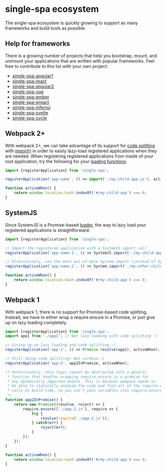 # single-spa ecosystem
The single-spa ecosystem is quickly growing to support as many frameworks and build tools as possible.

## Help for frameworks
There is a growing number of projects that help you bootstrap, mount,
and unmount your applications that are written with popular frameworks. Feel free
to contribute to this list with your own project:

- [single-spa-angular1](https://github.com/CanopyTax/single-spa-angular1)
- [single-spa-react](https://github.com/CanopyTax/single-spa-react)
- [single-spa-angular2](https://github.com/CanopyTax/single-spa-angular2)
- [single-spa-vue](https://github.com/CanopyTax/single-spa-vue)
- [single-spa-ember](https://github.com/CanopyTax/single-spa-ember)
- [single-spa-preact](https://github.com/CanopyTax/single-spa-preact)
- [single-spa-inferno](https://github.com/CanopyTax/single-spa-inferno)
- [single-spa-svelte](https://github.com/CanopyTax/single-spa-svelte)
- [single-spa-cycle](https://github.com/pcmnac/single-spa-cycle)

## Webpack 2+
With webpack 2+, we can take advantage of its support for [code splitting](https://webpack.js.org/guides/code-splitting/) with [import()](https://webpack.js.org/api/module-methods/#import)
in order to easily lazy-load registered applications when they are needed. When registering
registered applications from inside of your root application, try the following for your
[loading functions](/docs/root-application.md#loading-function).
```js
import {registerApplication} from 'single-spa';

registerApplication('app-name', () => import('./my-child-app.js'), activeWhen);

function activeWhen() {
	return window.location.hash.indexOf('#/my-child-app') === 0;
}
```

## SystemJS
Since SystemJS is a Promise-based [loader](https://whatwg.github.io/loader), the way to
lazy load your registered applications is straightforward:

```js
import {registerApplication} from 'single-spa';

// Import the registered application with a SystemJS.import call
registerApplication('app-name-1', () => SystemJS.import('./my-child-app.js'), activeWhen);

// Alternatively, use the more out-of-date System.import (instead of SystemJS.import)
registerApplication('app-name-2', () => System.import('./my-other-child-app.js'), activeWhen);

function activeWhen() {
	return window.location.hash.indexOf('#/my-child-app') === 0;
}
```

## Webpack 1
With webpack 1, there is no support for Promise-based code splitting. Instead, we have to either wrap
a require.ensure in a Promise, or just give up on lazy loading completely.

```js
import {registerApplication} from 'single-spa';
import app1 from './app1'; // Not lazy loading with code splitting :(

// Giving up on lazy loading and code splitting :(
registerApplication('app-1', () => Promise.resolve(app1), activeWhen);

// Still doing code splitting! But verbose :(
registerApplication('app-2', app2InPromise, activeWhen);

/* Unfortunately, this logic cannot be abstracted into a generic
 * function that handles wrapping require.ensure in a promise for
 * any dynamically imported module. This is because webpack needs to
 * be able to statically analyze the code and find all of the require.ensure
 * calls at build-time, so you can't pass variables into require.ensure.
 */
function app2InPromise() {
	return new Promise((resolve, reject) => {
		require.ensure(['./app-2.js'], require => {
			try {
				resolve(require('./app-2.js'));
			} catch(err) {
				reject(err);
			}
		});
	});
}	

function activeWhen() {
	return window.location.hash.indexOf('#/my-child-app') === 0;
}
```
